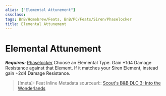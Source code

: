 ```yaml
---
alias: ["Elemental Attunement"]
cssclass: 
tags: BnB/Homebrew/Feats, BnB/PC/Feats/Siren/Phaselocker
title: Elemental Attunement
---
```


# Elemental Attunement
***Requires:*** [Phaselocker](../../../../60-Wyrmscriber/Gamemaster/Mechanics/Classes/Siren/Phaselocker.md)
Choose an Elemental Type.
Gain +1d4 Damage Resistance against that Element.
If it matches your Siren Element, instead gain +2d4 Damage Resistance.

> [!meta]- Feat Inline Metadata
> sourceurl:: [Scout's B&B DLC 3: Into the Wonderlands](https://docs.google.com/document/d/1MLOgrWwcLNTnP9PuXrKiLImy7SUh4hXO8arVUAlmdp0/edit)
